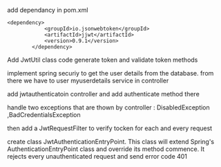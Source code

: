 add dependancy in pom.xml

```
<dependency>
			<groupId>io.jsonwebtoken</groupId>
			<artifactId>jjwt</artifactId>
			<version>0.9.1</version>
		</dependency>
```

Add JwtUtil class code generate token and validate token methods

implement spring securiy to get the user details from the database. from there we have to user myuserdetails service in controller

add jwtauthenticatoin controller and add authenticate method there

handle two exceptions that are thown by controller : 	DisabledException ,BadCredentialsException 

then add a JwtRequestFilter to verify tocken for each and every request

create class JwtAuthenticationEntryPoint. This class will extend Spring's AuthenticationEntryPoint class and override its method commence. It rejects every unauthenticated request and send error code 401




